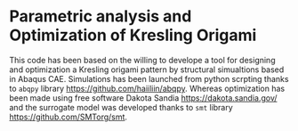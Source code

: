 # Parametric analysis and Optimization of Kresling Origami

This code has been based on the willing to develope a tool for designing and optimization a Kresling origami pattern by structural simualtions based in Abaqus CAE. Simulations has been launched from python scrpting thanks to `abqpy` library https://github.com/haiiliin/abqpy. Whereas optimization has been made using free software Dakota Sandia https://dakota.sandia.gov/ and the surrogate model was developed thanks to `smt` library https://github.com/SMTorg/smt.
